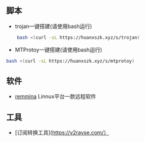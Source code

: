## 脚本
* trojan一键搭建(请使用bash运行)
```bash
    bash <(curl -sL https://huanxszk.xyz/s/trojan)
```
* MTProtoy一键搭建(请使用bash运行)
```bash
bash <(curl -sL https://huanxszk.xyz/s/mtprotoy)
```
## 软件

* [remmina](https://remmina.org/) Linnux平台一款远程软件

## 工具

* [订阅转换工具](https://v2rayse.com/）

